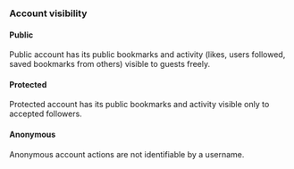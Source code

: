 ### Account visibility

#### Public

Public account has its public bookmarks and activity (likes, users followed, saved bookmarks from others) visible to guests freely.

#### Protected

Protected account has its public bookmarks and activity visible only to accepted followers.

#### Anonymous

Anonymous account actions are not identifiable by a username.
